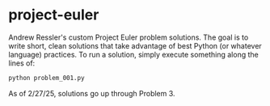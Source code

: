 # project-euler
Andrew Ressler's custom Project Euler problem solutions. The goal is to write short, clean solutions that take advantage of best Python (or whatever language) practices. To run a solution, simply execute something along the lines of:

```bash
python problem_001.py
```
As of 2/27/25, solutions go up through Problem 3.
